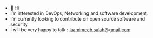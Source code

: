 - 👋 Hi
- I’m interested in DevOps, Networking and software development.
- I’m currently looking to contribute on open source software and security.
- I will be very happy to talk : laamimech.salah@gmail.com

<!---
sre95/sre95 is a ✨ special ✨ repository because its `README.md` (this file) appears on your GitHub profile.
You can click the Preview link to take a look at your changes.
--->
